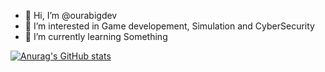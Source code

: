 - 👋 Hi, I’m @ourabigdev
- 👀 I’m interested in Game developement, Simulation and CyberSecurity
- 🌱 I’m currently learning Something

[![Anurag's GitHub stats](https://github-readme-stats.vercel.app/api?username=ourabigdev)](https://github.com/anuraghazra/github-readme-stats)
